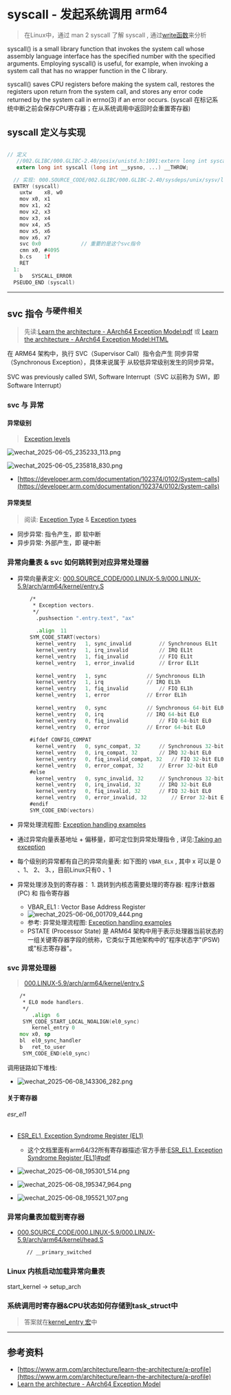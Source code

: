 # syscall - 发起系统调用 <sup>arm64</sup>
> 在Linux中，通过 man 2 syscall 了解 syscall , 通过[write函数](./003.通过write函数分析从GLIBC到内核的调用链路.md)来分析

syscall()  is  a small library function that invokes the system call whose assembly language interface has the specified number with the specified arguments.  Employing syscall() is useful, for example, when invoking a system call that has no wrapper function in the C library.

syscall() saves CPU registers before making the system call, restores the registers upon return from the system call, and stores any error code returned by the system call in errno(3) if an error occurs. (syscall 在标记系统中断之前会保存CPU寄存器；在从系统调用中返回时会重置寄存器)

## syscall 定义与实现
```c

// 定义
   //002.GLIBC/000.GLIBC-2.40/posix/unistd.h:1091:extern long int syscall (long int __sysno, ...) __THROW;
   extern long int syscall (long int __sysno, ...) __THROW;

  // 实现: 000.SOURCE_CODE/002.GLIBC/000.GLIBC-2.40/sysdeps/unix/sysv/linux/aarch64/syscall.S
  ENTRY (syscall)
	uxtw	x8, w0
	mov	x0, x1
	mov	x1, x2
	mov	x2, x3
	mov	x3, x4
	mov	x4, x5
	mov	x5, x6
	mov	x6, x7
	svc	0x0             // 重要的是这个svc指令
	cmn	x0, #4095
	b.cs	1f
	RET
  1:
  	b	SYSCALL_ERROR
  PSEUDO_END (syscall)
```

---

## svc 指令 <sup>与硬件相关</sup>
> 先读:[Learn the architecture - AArch64 Exception Model:pdf](../006.REFS/learn_the_architecture_-_aarch64_exception_model_102412_0103_02_en.pdf) 或 [Learn the architecture - AArch64 Exception Model:HTML](https://developer.arm.com/documentation/102412/latest) 

在 ARM64 架构中，执行 SVC（Supervisor Call）指令会产生 同步异常（Synchronous Exception），具体来说属于 从较低异常级别发生的同步异常。

SVC was previously called SWI, Software Interrupt（SVC 以前称为 SWI，即 Software Interrupt）

### svc 与 异常
#### 异常级别
> [Exception levels](../006.REFS/learn_the_architecture_-_aarch64_exception_model_102412_0103_02_en.pdf)

![wechat_2025-06-05_235233_113.png](./999.IMGS/wechat_2025-06-05_235233_113.png)

![wechat_2025-06-05_235818_830.png](./999.IMGS/wechat_2025-06-05_235818_830.png)
  + [https://developer.arm.com/documentation/102374/0102/System-calls](https://developer.arm.com/documentation/102374/0102/System-calls)

#### 异常类型
> 阅读: [Exception Type](../006.REFS/learn_the_architecture_-_aarch64_exception_model_102412_0103_02_en.pdf) & [Exception types](https://developer.arm.com/documentation/102412/0103/Exception-types)
+ 同步异常: 指令产生，即 软中断
+ 异步异常: 外部产生，即 硬中断


### 异常向量表 & svc 如何跳转到对应异常处理器
+ 异常向量表定义: [000.SOURCE_CODE/000.LINUX-5.9/000.LINUX-5.9/arch/arm64/kernel/entry.S](../000.SOURCE_CODE/000.LINUX-5.9/000.LINUX-5.9/arch/arm64/kernel/entry.S.md)
  ```asm
      /*
       * Exception vectors.
       */
      	.pushsection ".entry.text", "ax"
      
      	.align	11
      SYM_CODE_START(vectors)
      	kernel_ventry	1, sync_invalid			// Synchronous EL1t
      	kernel_ventry	1, irq_invalid			// IRQ EL1t
      	kernel_ventry	1, fiq_invalid			// FIQ EL1t
      	kernel_ventry	1, error_invalid		// Error EL1t
      
      	kernel_ventry	1, sync				// Synchronous EL1h
      	kernel_ventry	1, irq				// IRQ EL1h
      	kernel_ventry	1, fiq_invalid			// FIQ EL1h
      	kernel_ventry	1, error			// Error EL1h
      
      	kernel_ventry	0, sync				// Synchronous 64-bit EL0
      	kernel_ventry	0, irq				// IRQ 64-bit EL0
      	kernel_ventry	0, fiq_invalid			// FIQ 64-bit EL0
      	kernel_ventry	0, error			// Error 64-bit EL0
      
      #ifdef CONFIG_COMPAT
      	kernel_ventry	0, sync_compat, 32		// Synchronous 32-bit EL0
      	kernel_ventry	0, irq_compat, 32		// IRQ 32-bit EL0
      	kernel_ventry	0, fiq_invalid_compat, 32	// FIQ 32-bit EL0
      	kernel_ventry	0, error_compat, 32		// Error 32-bit EL0
      #else
      	kernel_ventry	0, sync_invalid, 32		// Synchronous 32-bit EL0
      	kernel_ventry	0, irq_invalid, 32		// IRQ 32-bit EL0
      	kernel_ventry	0, fiq_invalid, 32		// FIQ 32-bit EL0
      	kernel_ventry	0, error_invalid, 32		// Error 32-bit EL0
      #endif
      SYM_CODE_END(vectors)
  ```

+ 异常处理流程图: [Exception handling examples](../006.REFS/learn_the_architecture_-_aarch64_exception_model_102412_0103_02_en.pdf)
+ 通过异常向量表基地址 + 偏移量，即可定位到异常处理指令 , 详见:[Taking an exception](../006.REFS/learn_the_architecture_-_aarch64_exception_model_102412_0103_02_en.pdf)
+ 每个级别的异常都有自己的异常向量表: 如下图的 `VBAR_ELx` , 其中 x 可以是 0 、1、 2、 3、，目前Linux只有0 、1 
+ 异常处理涉及到的寄存器： 1. 跳转到内核态需要处理的寄存器: 程序计数器(PC) 和 指令寄存器 
  - VBAR_EL1 : Vector Base Address Register
  - ![wechat_2025-06-06_001709_444.png](./999.IMGS/wechat_2025-06-06_001709_444.png)
  - 参考: 异常处理流程图: [Exception handling examples](../006.REFS/learn_the_architecture_-_aarch64_exception_model_102412_0103_02_en.pdf)
  - PSTATE (Processor State) 是 ARM64 架构中用于表示处理器当前状态的一组关键寄存器字段的统称，它类似于其他架构中的"程序状态字"(PSW)或"标志寄存器"。


### svc 异常处理器
> [000.LINUX-5.9/arch/arm64/kernel/entry.S](../000.SOURCE_CODE/000.LINUX-5.9/000.LINUX-5.9/arch/arm64/kernel/entry.S.md)

```asm
    /*
     * EL0 mode handlers.
     */
     	.align	6
     SYM_CODE_START_LOCAL_NOALIGN(el0_sync)
    	kernel_entry 0
	mov	x0, sp
	bl	el0_sync_handler
	b	ret_to_user
     SYM_CODE_END(el0_sync)
```
调用链路如下堆栈:
+ ![wechat_2025-06-08_143306_282.png](./999.IMGS/wechat_2025-06-08_143306_282.png)

#### 关于寄存器
###### esr_el1
- [ESR_EL1, Exception Syndrome Register (EL1)](https://developer.arm.com/documentation/ddi0601/2025-03/AArch64-Registers/ESR-EL1--Exception-Syndrome-Register--EL1-?lang=en)
  + 这个文档里面有arm64/32所有寄存器描述:官方手册:[ESR_EL1, Exception Syndrome Register (EL1)#pdf](./../006.REFS/SysReg_xml_A_profile-2025-03.pdf)

- ![wechat_2025-06-08_195301_514.png](./999.IMGS/wechat_2025-06-08_195301_514.png)
- ![wechat_2025-06-08_195347_964.png](./999.IMGS/wechat_2025-06-08_195347_964.png)
- ![wechat_2025-06-08_195521_107.png](./999.IMGS/wechat_2025-06-08_195521_107.png)



### 异常向量表加载到寄存器
+ [000.SOURCE_CODE/000.LINUX-5.9/000.LINUX-5.9/arch/arm64/kernel/head.S](../000.SOURCE_CODE/000.LINUX-5.9/000.LINUX-5.9/arch/arm64/kernel/head.S.md)
   ```asm
      // __primary_switched
   ```

### Linux 内核启动加载异常向量表
start_kernel → setup_arch

### 系统调用时寄存器&CPU状态如何存储到task_struct中
> 答案就在[kernel_entry 宏](../000.SOURCE_CODE/000.LINUX-5.9/000.LINUX-5.9/arch/arm64/kernel/entry.S.md)中


---


## 参考资料
- [https://www.arm.com/architecture/learn-the-architecture/a-profile](https://www.arm.com/architecture/learn-the-architecture/a-profile)
- [Learn the architecture - AArch64 Exception Model](https://developer.arm.com/documentation/102412/latest)

